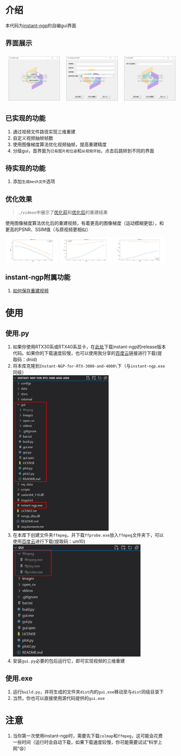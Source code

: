# 介绍
本代码为[instant-ngp](https://github.com/NVlabs/instant-ngp)的自编gui界面

## 界面展示
<div style="display: flex; justify-content: space-around;">
  <img src="./images/1.jpg" alt="Image 1" style="width: 32%; margin: 10px;">
  <img src="./images/2.jpg" alt="Image 2" style="width: 32%; margin: 10px;">
  <img src="./images/3.jpg" alt="Image 3" style="width: 32%; margin: 10px;">
</div>

## 已实现的功能

1. 通过视频文件路径实现三维重建
2. 自定义视频抽帧帧数
3. 使用图像梯度算法优化视频抽帧，提高重建精度
4. 分级gui，首界面为`已有图片和位姿`和`从视频开始`，点击后跳转到不同的界面

## 待实现的功能

1. 添加`生成mesh文件`选项

## 优化效果
> `./videos`中展示了[优化前](./videos/video_no_optimize.mp4)和[优化后](./videos/video_with_optimize.mp4)的重建结果

使用图像梯度算法优化后的重建视频，有着更高的图像梯度（运动模糊更低），和更高的PSNR、SSIM值（与原视频更相似）
<div style="display: flex; justify-content: space-around;">
  <img src="./images/gradient_comparison.png" alt="Image 1" style="width: 32%; margin: 0px;">
  <img src="./images/psnr_comparison.png" alt="Image 2" style="width: 32%; margin: 0px;">
  <img src="./images/ssim_comparison.png" alt="Image 3" style="width: 32%; margin: 0px;">
</div>


## instant-ngp附属功能

1. [如何保存重建视频](https://www.youtube.com/watch?v=3TWxO1PftMc)

# 使用

## 使用.py

1. 如果你使用RTX30系或RTX40系显卡，在[此处](https://github.com/NVlabs/instant-ngp/releases/download/continuous/Instant-NGP-for-RTX-3000-and-4000.zip)下载instant-ngp的release版本代码。如果你的下载速度较慢，也可以使用我分享的[百度云](https://pan.baidu.com/s/1XWwEZgd8lK6CahG1-_XoOA?pwd=dnid)链接进行下载(提取码：dnid)
2. 将本库克隆到`Instant-NGP-for-RTX-3000-and-4000\`下（与`instant-ngp.exe`同级）<br><img src="./images/4.jpg" width="300"  alt="示例"/>
3. 在本库下创建文件夹`ffmpeg`，并下载`ffprobe.exe`放入`ffmpeg`文件夹下，可以使用[百度云](https://pan.baidu.com/s/1Mk8a08Fyg7YIvWFIGYdmAQ?pwd=um10)进行下载(提取码：um10)<br><img src="./images/5.jpg" width="400"  alt="示例"/>
4. 安装`gui.py`必要的包后运行它，即可实现视频的三维重建

## 使用.exe

1. 运行`build.py`，并将生成的文件夹`dist`内的`gui.exe`移动至与`dist`同级目录下
2. 当然，你也可以直接使用源代码提供的`gui.exe`

# 注意

1. 当你第一次使用instant-ngp时，需要先下载`colmap`和`ffmpeg`，这可能会花费一些时间（运行时会自动下载，如果下载速度较慢，你可能需要试试“科学上网”😩）

